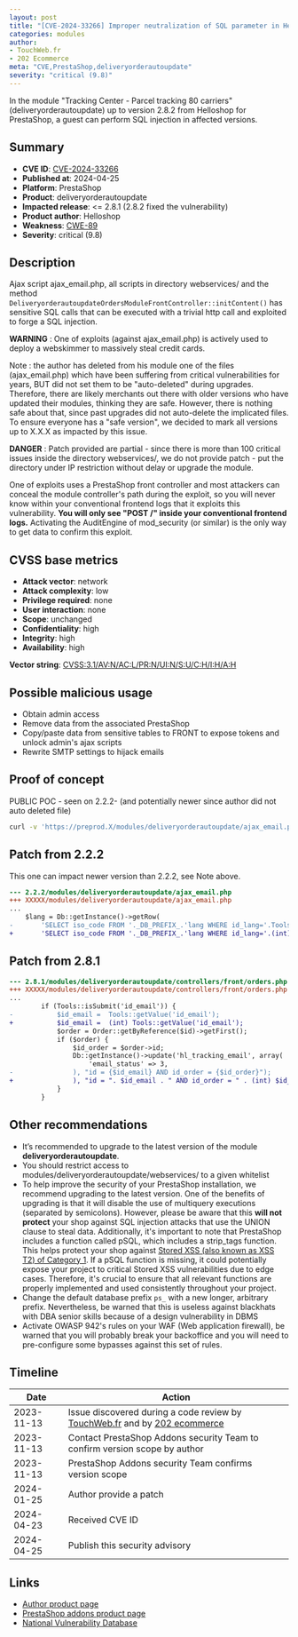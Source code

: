 ```yaml
---
layout: post
title: "[CVE-2024-33266] Improper neutralization of SQL parameter in Helloshop - Tracking Center - Parcel tracking 80 carriers module for PrestaShop"
categories: modules
author:
- TouchWeb.fr
- 202 Ecommerce
meta: "CVE,PrestaShop,deliveryorderautoupdate"
severity: "critical (9.8)"
---
```


In the module "Tracking Center - Parcel tracking 80 carriers" (deliveryorderautoupdate) up to version 2.8.2 from Helloshop for PrestaShop, a guest can perform SQL injection in affected versions.


## Summary

* **CVE ID**: [CVE-2024-33266](https://cve.mitre.org/cgi-bin/cvename.cgi?name=CVE-2024-33266)
* **Published at**: 2024-04-25
* **Platform**: PrestaShop
* **Product**: deliveryorderautoupdate
* **Impacted release**: <= 2.8.1 (2.8.2 fixed the vulnerability)
* **Product author**: Helloshop
* **Weakness**: [CWE-89](https://cwe.mitre.org/data/definitions/89.html)
* **Severity**: critical (9.8)

## Description

Ajax script ajax_email.php, all scripts in directory webservices/ and the method `DeliveryorderautoupdateOrdersModuleFrontController::initContent()` has sensitive SQL calls that can be executed with a trivial http call and exploited to forge a SQL injection.

**WARNING** : One of exploits (against ajax_email.php) is actively used to deploy a webskimmer to massively steal credit cards.

Note : the author has deleted from his module one of the files (ajax_email.php) which have been suffering from critical vulnerabilities for years, BUT did not set them to be "auto-deleted" during upgrades. Therefore, there are likely merchants out there with older versions who have updated their modules, thinking they are safe. However, there is nothing safe about that, since past upgrades did not auto-delete the implicated files. To ensure everyone has a "safe version", we decided to mark all versions up to X.X.X as impacted by this issue.

**DANGER** : Patch provided are partial - since there is more than 100 critical issues inside the directory webservices/, we do not provide patch - put the directory under IP restriction without delay or upgrade the module.

One of exploits uses a PrestaShop front controller and most attackers can conceal the module controller's path during the exploit, so you will never know within your conventional frontend logs that it exploits this vulnerability. **You will only see "POST /" inside your conventional frontend logs.** Activating the AuditEngine of mod_security (or similar) is the only way to get data to confirm this exploit.

## CVSS base metrics

* **Attack vector**: network
* **Attack complexity**: low
* **Privilege required**: none
* **User interaction**: none
* **Scope**: unchanged
* **Confidentiality**: high
* **Integrity**: high
* **Availability**: high

**Vector string**: [CVSS:3.1/AV:N/AC:L/PR:N/UI:N/S:U/C:H/I:H/A:H](https://nvd.nist.gov/vuln-metrics/cvss/v3-calculator?vector=AV:N/AC:L/PR:N/UI:N/S:U/C:H/I:H/A:H)

## Possible malicious usage

* Obtain admin access
* Remove data from the associated PrestaShop
* Copy/paste data from sensitive tables to FRONT to expose tokens and unlock admin's ajax scripts
* Rewrite SMTP settings to hijack emails


## Proof of concept

PUBLIC POC - seen on 2.2.2- (and potentially newer since author did not auto deleted file)

```bash
curl -v 'https://preprod.X/modules/deliveryorderautoupdate/ajax_email.php?lang=1;select(0x73656C65637420736C656570283432293B)INTO@a;prepare`b`from@a;execute`b`;--'
```

## Patch from 2.2.2

This one can impact newer version than 2.2.2, see Note above.

```diff
--- 2.2.2/modules/deliveryorderautoupdate/ajax_email.php
+++ XXXXX/modules/deliveryorderautoupdate/ajax_email.php
...
    $lang = Db::getInstance()->getRow(
-       'SELECT iso_code FROM '._DB_PREFIX_.'lang WHERE id_lang='.Tools::getValue('lang')
+       'SELECT iso_code FROM '._DB_PREFIX_.'lang WHERE id_lang='.(int) Tools::getValue('lang')
```

## Patch from 2.8.1

```diff
--- 2.8.1/modules/deliveryorderautoupdate/controllers/front/orders.php
+++ XXXXX/modules/deliveryorderautoupdate/controllers/front/orders.php
...
        if (Tools::isSubmit('id_email')) {
-           $id_email =  Tools::getValue('id_email');
+           $id_email =  (int) Tools::getValue('id_email');
            $order = Order::getByReference($id)->getFirst();
            if ($order) {
                $id_order = $order->id;
                Db::getInstance()->update('hl_tracking_email', array(
                    'email_status' => 3,
-               ), "id = {$id_email} AND id_order = {$id_order}");
+               ), "id = ". $id_email . " AND id_order = " . (int) $id_order);
            }
        }
```


## Other recommendations

* It’s recommended to upgrade to the latest version of the module **deliveryorderautoupdate**.
* You should restrict access to modules/deliveryorderautoupdate/webservices/ to a given whitelist
* To help improve the security of your PrestaShop installation, we recommend upgrading to the latest version. One of the benefits of upgrading is that it will disable the use of multiquery executions (separated by semicolons). However, please be aware that this **will not protect** your shop against SQL injection attacks that use the UNION clause to steal data. Additionally, it's important to note that PrestaShop includes a function called pSQL, which includes a strip_tags function. This helps protect your shop against [Stored XSS (also known as XSS T2) of Category 1](https://security.friendsofpresta.org/modules/2023/02/07/stored-xss.html). If a pSQL function is missing, it could potentially expose your project to critical Stored XSS vulnerabilities due to edge cases. Therefore, it's crucial to ensure that all relevant functions are properly implemented and used consistently throughout your project.
* Change the default database prefix `ps_` with a new longer, arbitrary prefix. Nevertheless, be warned that this is useless against blackhats with DBA senior skills because of a design vulnerability in DBMS
* Activate OWASP 942's rules on your WAF (Web application firewall), be warned that you will probably break your backoffice and you will need to pre-configure some bypasses against this set of rules.

## Timeline

| Date | Action |
|--|--|
| 2023-11-13 | Issue discovered during a code review by [TouchWeb.fr](https://www.touchweb.fr) and by [202 ecommerce](https://www.202-ecommerce.com/) |
| 2023-11-13 | Contact PrestaShop Addons security Team to confirm version scope by author |
| 2023-11-13 | PrestaShop Addons security Team confirms version scope |
| 2024-01-25 | Author provide a patch |
| 2024-04-23 | Received CVE ID |
| 2024-04-25 | Publish this security advisory |

## Links

* [Author product page](https://helloshop.com/fr/modules-pour-prestashop/2-module-tracking-center-pour-prestashop.html)
* [PrestaShop addons product page](https://addons.prestashop.com/en/delivery-tracking/22347-tracking-center-parcel-tracking-80-carriers.html)
* [National Vulnerability Database](https://nvd.nist.gov/vuln/detail/CVE-2024-33266)
